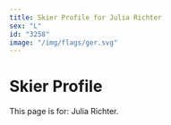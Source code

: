 ```yaml
---
title: Skier Profile for Julia Richter
sex: "L"
id: "3258"
image: "/img/flags/ger.svg" 
---
```


# Skier Profile

This page is for: Julia Richter.
    